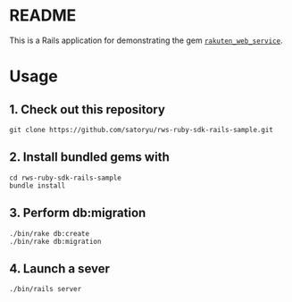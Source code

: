 # README

This is a Rails application for demonstrating the gem [`rakuten_web_service`](https://github.com/rakuten-ws/rws-ruby-sdk).

# Usage

## 1. Check out this repository

```
git clone https://github.com/satoryu/rws-ruby-sdk-rails-sample.git
```

## 2. Install bundled gems with

```
cd rws-ruby-sdk-rails-sample
bundle install
```

## 3. Perform db:migration

```
./bin/rake db:create
./bin/rake db:migration
```

## 4. Launch a sever

```
./bin/rails server
```
